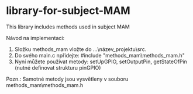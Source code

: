 # library-for-subject-MAM
This library includes methods used in subject MAM

Návod na implementaci:
1. Složku methods_mam vložte do ...\název_projektu\src.
2. Do svého main.c npřidejte: #include "methods_mam\methods_mam.h"
3. Nyní můžete používat metody: setUpGPIO, setOutputPin, getStateOfPin (nutné definovat strukturu pinGPIO)

Pozn.: Samotné metody jsou vysvětleny v souboru methods_mam\methods_mam.h
